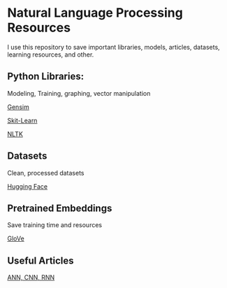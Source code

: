 # Natural Language Processing Resources

I use this repository to save important libraries, models, articles, datasets, learning resources, and other. 

## Python Libraries:

Modeling, Training, graphing, vector manipulation

[Gensim](https://radimrehurek.com/gensim/)

[Skit-Learn](scikit-learn)

[NLTK](https://www.nltk.org)

## Datasets

Clean, processed datasets

[Hugging Face](https://huggingface.co/datasets)

## Pretrained Embeddings

Save training time and resources

[GloVe](https://nlp.stanford.edu/projects/glove/)

## Useful Articles 
[ANN, CNN, RNN](https://levity.ai/blog/neural-networks-cnn-ann-rnn)
